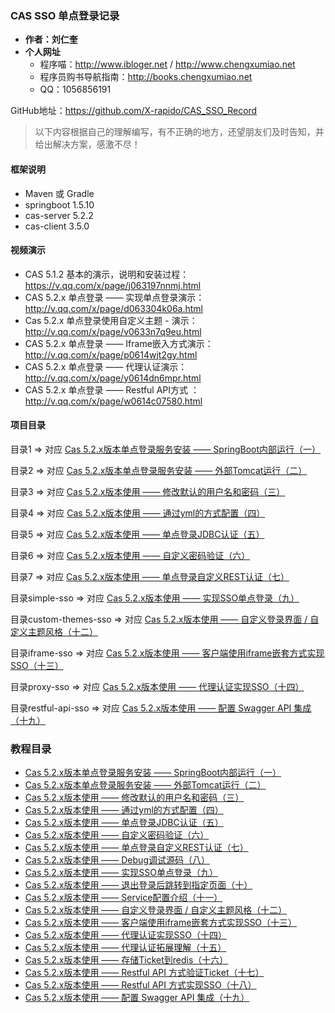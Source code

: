 
### CAS SSO 单点登录记录

- **作者：刘仁奎**
- **个人网址**
  - 程序喵：http://www.ibloger.net / http://www.chengxumiao.net
  - 程序员购书导航指南：http://books.chengxumiao.net
  - QQ：1056856191

GitHub地址：https://github.com/X-rapido/CAS_SSO_Record

> 以下内容根据自己的理解编写，有不正确的地方，还望朋友们及时告知，并给出解决方案，感激不尽！

#### 框架说明

- Maven 或 Gradle
- springboot 1.5.10
- cas-server 5.2.2
- cas-client 3.5.0

#### 视频演示

- CAS 5.1.2 基本的演示，说明和安装过程：https://v.qq.com/x/page/j063197nnmj.html
- CAS 5.2.x 单点登录 —— 实现单点登录演示：http://v.qq.com/x/page/d063304k06a.html
- Cas 5.2.x 单点登录使用自定义主题 - 演示：http://v.qq.com/x/page/v0633n7q9eu.html
- CAS 5.2.x 单点登录 —— Iframe嵌入方式演示：http://v.qq.com/x/page/p0614wjt2gy.html
- CAS 5.2.x 单点登录 —— 代理认证演示：http://v.qq.com/x/page/y0614dn6mpr.html
- CAS 5.2.x 单点登录 —— Restful API方式 ：http://v.qq.com/x/page/w0614c07580.html

#### 项目目录

目录1 => 对应  [Cas 5.2.x版本单点登录服务安装 —— SpringBoot内部运行（一）](http://www.ibloger.net/article/3114.html)

目录2 => 对应 [Cas 5.2.x版本单点登录服务安装 —— 外部Tomcat运行（二）](http://www.ibloger.net/article/3115.html)

目录3 => 对应 [Cas 5.2.x版本使用 —— 修改默认的用户名和密码（三）](http://www.ibloger.net/article/3116.html)

目录4 => 对应 [Cas 5.2.x版本使用 —— 通过yml的方式配置（四）](http://www.ibloger.net/article/3118.html)

目录5 => 对应 [Cas 5.2.x版本使用 —— 单点登录JDBC认证（五）](http://www.ibloger.net/article/3119.html)

目录6 => 对应 [Cas 5.2.x版本使用 —— 自定义密码验证（六）](http://www.ibloger.net/article/3123.html)

目录7 => 对应 [Cas 5.2.x版本使用 —— 单点登录自定义REST认证（七）](http://www.ibloger.net/article/3120.html)

目录simple-sso => 对应 [Cas 5.2.x版本使用 —— 实现SSO单点登录（九）](http://www.ibloger.net/article/3126.html)

目录custom-themes-sso => 对应 [Cas 5.2.x版本使用 —— 自定义登录界面 / 自定义主题风格（十二）](http://www.ibloger.net/article/3125.html)

目录iframe-sso => 对应 [Cas 5.2.x版本使用 —— 客户端使用iframe嵌套方式实现SSO（十三）](http://www.ibloger.net/article/3128.html)

目录proxy-sso => 对应 [Cas 5.2.x版本使用 —— 代理认证实现SSO（十四）](http://www.ibloger.net/article/3129.html)

目录restful-api-sso => 对应 [Cas 5.2.x版本使用 —— 配置 Swagger API 集成（十九）](http://www.ibloger.net/article/3136.html)

### 教程目录

- [Cas 5.2.x版本单点登录服务安装 —— SpringBoot内部运行（一）](http://www.ibloger.net/article/3114.html)
- [Cas 5.2.x版本单点登录服务安装 —— 外部Tomcat运行（二）](http://www.ibloger.net/article/3115.html)
- [Cas 5.2.x版本使用 —— 修改默认的用户名和密码（三）](http://www.ibloger.net/article/3116.html)
- [Cas 5.2.x版本使用 —— 通过yml的方式配置（四）](http://www.ibloger.net/article/3118.html)
- [Cas 5.2.x版本使用 —— 单点登录JDBC认证（五）](http://www.ibloger.net/article/3119.html)
- [Cas 5.2.x版本使用 —— 自定义密码验证（六）](http://www.ibloger.net/article/3123.html)
- [Cas 5.2.x版本使用 —— 单点登录自定义REST认证（七）](http://www.ibloger.net/article/3120.html)
- [Cas 5.2.x版本使用 —— Debug调试源码（八）](http://www.ibloger.net/article/3124.html)
- [Cas 5.2.x版本使用 —— 实现SSO单点登录（九）](http://www.ibloger.net/article/3126.html)
- [Cas 5.2.x版本使用 —— 退出登录后跳转到指定页面（十）](http://www.ibloger.net/article/3047.html)
- [Cas 5.2.x版本使用 —— Service配置介绍（十一）](http://www.ibloger.net/article/3122.html)
- [Cas 5.2.x版本使用 —— 自定义登录界面 / 自定义主题风格（十二）](http://www.ibloger.net/article/3125.html)
- [Cas 5.2.x版本使用 —— 客户端使用iframe嵌套方式实现SSO（十三）](http://www.ibloger.net/article/3128.html)
- [Cas 5.2.x版本使用 —— 代理认证实现SSO（十四）](http://www.ibloger.net/article/3129.html)
- [Cas 5.2.x版本使用 —— 代理认证拓展理解（十五）](http://www.ibloger.net/article/3130.html)
- [Cas 5.2.x版本使用 —— 存储Ticket到redis（十六）](http://www.ibloger.net/article/3131.html)
- [Cas 5.2.x版本使用 —— Restful API 方式验证Ticket（十七）](http://www.ibloger.net/article/3133.html)
- [Cas 5.2.x版本使用 —— Restful API 方式实现SSO（十八）](http://www.ibloger.net/article/3135.html)
- [Cas 5.2.x版本使用 —— 配置 Swagger API 集成（十九）](http://www.ibloger.net/article/3136.html)






